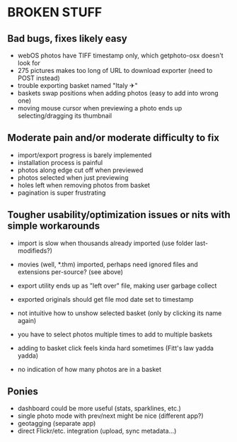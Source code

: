 # BROKEN STUFF #

## Bad bugs, fixes likely easy ##

- webOS photos have TIFF timestamp only, which getphoto-osx doesn't look for
- 275 pictures makes too long of URL to download exporter (need to POST instead)
- trouble exporting basket named "Italy ✈"
- baskets swap positions when adding photos (easy to add into wrong one)
- moving mouse cursor when previewing a photo ends up selecting/dragging its thumbnail


## Moderate pain and/or moderate difficulty to fix ##

- import/export progress is barely implemented
- installation process is painful
- photos along edge cut off when previewed
- photos selected when just previewing
- holes left when removing photos from basket
- pagination is super frustrating


## Tougher usability/optimization issues or nits with simple workarounds ##

- import is slow when thousands already imported (use folder last-modifieds?)
- movies (well, *.thm) imported, perhaps need ignored files and extensions per-source? (see above)
- export utility ends up as "left over" file, making user garbage collect
- exported originals should get file mod date set to timestamp

- not intuitive how to unshow selected basket (only by clicking its name again)
- you have to select photos multiple times to add to multiple baskets
- adding to basket click feels kinda hard sometimes (Fitt's law yadda yadda)
- no indication of how many photos are in a basket


## Ponies ##

- dashboard could be more useful (stats, sparklines, etc.)
- single photo mode with prev/next might be nice (different app?)
- geotagging (separate app)
- direct Flickr/etc. integration (upload, sync metadata...)
